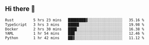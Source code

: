## Hi there 👋

<!--
**whirlun/whirlun** is a ✨ _special_ ✨ repository because its `README.md` (this file) appears on your GitHub profile.

Here are some ideas to get you started:

- 🔭 I’m currently working on ...
- 🌱 I’m currently learning ...
- 👯 I’m looking to collaborate on ...
- 🤔 I’m looking for help with ...
- 💬 Ask me about ...
- 📫 How to reach me: ...
- 😄 Pronouns: ...
- ⚡ Fun fact: ...
-->
<!--START_SECTION:waka-->

```txt
Rust         5 hrs 23 mins   ████████▓░░░░░░░░░░░░░░░░   35.16 %
TypeScript   3 hrs 3 mins    █████░░░░░░░░░░░░░░░░░░░░   19.98 %
Docker       2 hrs 30 mins   ████░░░░░░░░░░░░░░░░░░░░░   16.38 %
YAML         1 hr 54 mins    ███░░░░░░░░░░░░░░░░░░░░░░   12.46 %
Python       1 hr 42 mins    ██▓░░░░░░░░░░░░░░░░░░░░░░   11.12 %
```

<!--END_SECTION:waka-->

